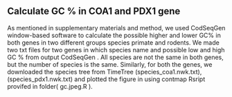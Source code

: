 ## Calculate GC % in COA1 and PDX1 gene
As mentioned in supplementary materials and method, we used CodSeqGen window-based software to calculate the possible higher and lower GC% in both genes in two different groups species primate and rodents.
We made two txt files for two genes in which species name and possible low and high GC % from output CodSeqGen .
All species are not the same in both genes, but the number of species is the same. Similarly, for both the genes, we downloaded the species tree from TimeTree (species_coa1.nwk.txt),(species_pdx1.nwk.txt) and plotted the figure in using contmap Rsript provifed in folder(
gc.jpeg.R ).



